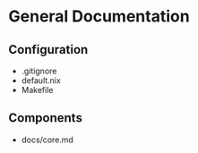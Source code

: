 # General Documentation

## Configuration
-   .gitignore
-   default.nix
-   Makefile

## Components
-   docs/core.md

